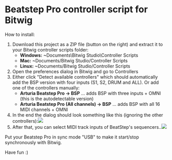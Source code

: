 # Beatstep Pro controller script for Bitwig

How to install:

1.  Download this project as a ZIP file (button on the right) and extract it to your Bitwig controller scripts folder:
    *   **Windows:** ~Documents\Bitwig Studio\Controller Scripts
    *   **Mac:** ~Documents/Bitwig Studio/Controller Scripts
    *   **Linux:** ~Documents/Bitwig Studio/Controller Scripts
2.  Open the preferences dialog in Bitwig and go to Controllers
3.  Either click "Detect available controllers" which should automatically add the BSP version with four inputs (S1, S2, DRUM and ALL).
     Or add one of the controllers manually:
    *   **Arturia Beatstep Pro -> BSP** ... adds BSP with three inputs + OMNI (this is the autodetectable version)
    *   **Arturia Beatstep Pro (All channels) -> BSP** ... adds BSP with all 16 MIDI channels + OMNI
4.  In the end the dialog should look something like this (ignoring the other controllers):![](https://raw.githubusercontent.com/justlep/bitwig/master/ArturiaBeatstepPro/BeatstepPro-autodetect.png)
5.  After that, you can select MIDI track inputs of BeatStep's sequencers..![](https://raw.githubusercontent.com/justlep/bitwig/master/ArturiaBeatstepPro/BeatstepPro.control.png)

Put your Beatstep Pro in sync mode "USB" to make it start/stop synchronously with Bitwig.

Have fun :)
